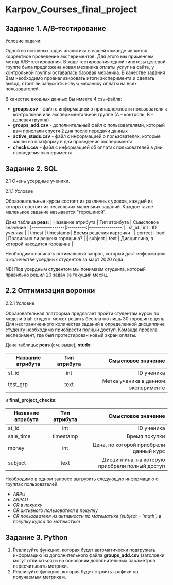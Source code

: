 # Karpov_Courses_final_project
## Задание 1. A/B–тестирование

Условие задачи:

Одной из основных задач аналитика в нашей команде является корректное проведение экспериментов. Для этого мы применяем метод A/B–тестирования. В ходе тестирования одной гипотезы целевой группе была предложена новая механика оплаты услуг на сайте, у контрольной группы оставалась базовая механика. В качестве задания Вам необходимо проанализировать итоги эксперимента и сделать вывод, стоит ли запускать новую механику оплаты на всех пользователей.

В качестве входных данных Вы имеете 4 csv-файла:

* **groups.csv** - файл с информацией о принадлежности пользователя к контрольной или экспериментальной группе (А – контроль, B – целевая группа)
* **groups_add.csv** - дополнительный файл с пользователями, который вам прислали спустя 2 дня после передачи данных
* **active_studs.csv** - файл с информацией о пользователях, которые зашли на платформу в дни проведения эксперимента. 
* **checks.csv** - файл с информацией об оплатах пользователей в дни проведения эксперимента. 

## Задание 2. SQL
2.1 Очень усердные ученики.

2.1.1 Условие

Образовательные курсы состоят из различных уроков, каждый из которых состоит из нескольких маленьких заданий. Каждое такое маленькое задание называется "горошиной".

Дана таблица **peas**:
| Название атрибута |	Тип атрибута | Смысловое значение |
|----------------|:---------:|----------------:|
| st_id |	int	| ID ученика |
| timest | timestamp | Время решения карточки |
| correct | bool | Правильно ли решена горошина? |
| subject | text | Дисциплина, в которой находится горошина |

Необходимо написать оптимальный запрос, который даст информацию о количестве усердных студентов за март 2020 года.

NB! Под усердным студентом мы понимаем студента, который правильно решил 20 задач за текущий месяц.

## 2.2 Оптимизация воронки

2.2.1 Условие

Образовательная платформа предлагает пройти студентам курсы по модели trial: студент может решить бесплатно лишь 30 горошин в день. Для неограниченного количества заданий в определенной дисциплине студенту необходимо приобрести полный доступ. Команда провела эксперимент, где был протестирован новый экран оплаты.

Дана таблицы: **peas** (см. выше), **studs**:

| Название атрибута | Тип атрибута | Смысловое значение |
|----------------|:---------:|----------------:|
| st_id | int | ID ученика |
| test_grp | text | Метка ученика в данном эксперименте |

и **final_project_checks**:

| Название атрибута | Тип атрибута | Смысловое значение |
|----------------|:---------:|----------------:|
| st_id | int | ID ученика |
| sale_time | timestamp | Время покупки |
| money | int	| Цена, по которой приобрели данный курс |
| subject | text | Дисциплина, на которую приобрели полный доступ |

Необходимо в одном запросе выгрузить следующую информацию о группах пользователей:

* *ARPU* 
* *ARPAU* 
* *CR в покупку* 
* *СR активного пользователя в покупку* 
* *CR пользователя из активности по математике (subject = ’math’) в покупку курса по математике*

## Задание 3. Python
1. Реализуйте функцию, которая будет автоматически подгружать информацию из дополнительного файла **groups_add.csv** (заголовки могут отличаться) и на основании дополнительных параметров пересчитывать метрики.
2. Реализуйте функцию, которая будет строить графики по получаемым метрикам.

